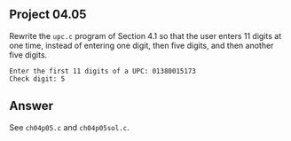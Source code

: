 ## Project 04.05
Rewrite the ```upc.c``` program of Section 4.1 so that the user enters 11 digits at one time, instead of entering one digit, then five digits, and then another five digits.
```
Enter the first 11 digits of a UPC: 01380015173
Check digit: 5
```

## Answer
See ```ch04p05.c``` and ```ch04p05sol.c```.
